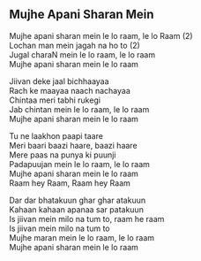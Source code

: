 ## Mujhe Apani Sharan Mein

Mujhe apani sharan mein le lo raam, le lo Raam (2)  
Lochan man mein jagah na ho to (2)  
Jugal charaN mein le lo raam, le lo raam  
Mujhe apani sharan mein le lo raam

Jiivan deke jaal bichhaayaa  
Rach ke maayaa naach nachayaa  
Chintaa meri tabhi rukegi  
Jab chintan mein le lo raam, le lo raam  
Mujhe apani sharan mein le lo raam

Tu ne laakhon paapi taare  
Meri baari baazi haare, baazi haare  
Mere paas na punya ki puunji  
Padapuujan mein le lo raam, le lo raam  
Mujhe apani sharan mein le lo raam  
Raam hey Raam, Raam hey Raam

Dar dar bhatakuun ghar ghar atakuun  
Kahaan kahaan apanaa sar patakuun  
Is jiivan mein milo na tum to, raam he raam  
Is jiivan mein milo na tum to  
Mujhe maran mein le lo raam, le lo raam  
Mujhe apani sharan mein le lo raam

